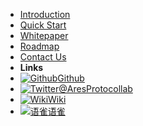 - [Introduction](introduction)
- [Quick Start](quick_start)
- [Whitepaper](whitepaper)
- [Roadmap](roadmap)
- [Contact Us](contact_us)
- **Links**
- [![Github](assets/img/github.svg)Github](https://github.com/aresprotocols)
- [![Twitter](assets/img/twitter.svg)@AresProtocollab](https://twitter.com/AresProtocollab)
- [![Wiki](assets/img/wikipedia.svg)Wiki](https://github.com/aresprotocols/wiki)
- [![语雀](assets/img/yq.png)语雀](https://www.yuque.com/books/share/d6b648d2-bad6-48e0-98d0-82df72b775f8)
